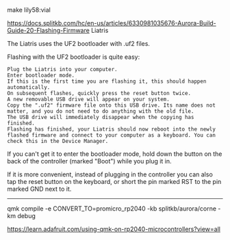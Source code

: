 

make lily58:vial

https://docs.splitkb.com/hc/en-us/articles/6330981035676-Aurora-Build-Guide-20-Flashing-Firmware
Liatris

The Liatris uses the UF2 bootloader with .uf2 files.

Flashing with the UF2 bootloader is quite easy:

    Plug the Liatris into your computer.
    Enter bootloader mode.
    If this is the first time you are flashing it, this should happen automatically.
    On subsequent flashes, quickly press the reset button twice.
    A new removable USB drive will appear on your system.
    Copy the ".uf2" firmware file onto this USB drive. Its name does not matter, and you do not need to do anything with the old file.
    The USB drive will immediately disappear when the copying has finished.
    Flashing has finished, your Liatris should now reboot into the newly flashed firmware and connect to your computer as a keyboard. You can check this in the Device Manager.

If you can't get it to enter the bootloader mode, hold down the button on the back of the controller (marked "Boot") while you plug it in.

If it is more convenient, instead of plugging in the controller you can also tap the reset button on the keyboard, or short the pin marked RST to the pin marked GND next to it.

---

qmk compile -e CONVERT_TO=promicro_rp2040 -kb splitkb/aurora/corne -km debug



https://learn.adafruit.com/using-qmk-on-rp2040-microcontrollers?view=all